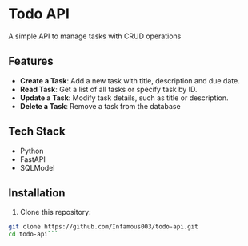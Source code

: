 # Todo API

A simple API to manage tasks with CRUD operations

## Features
- **Create a Task**: Add a new task with title, description and due date.
- **Read Task**: Get a list of all tasks or specify task by ID.
- **Update a Task**: Modify task details, such as title or description.
- **Delete a Task**: Remove a task from the database

## Tech Stack
- Python
- FastAPI
- SQLModel

## Installation

1. Clone this repository:
  ```bash
  git clone https://github.com/Infamous003/todo-api.git
  cd todo-api```